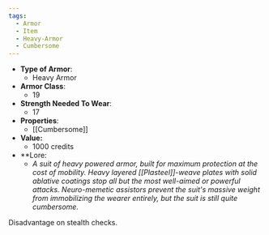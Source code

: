 ```yaml
---
tags:
  - Armor
  - Item
  - Heavy-Armor
  - Cumbersome
---
```

- __Type of Armor__:
	* Heavy Armor
- __Armor Class__:
	* 19
- __Strength Needed To Wear__:
	* 17
- __Properties__:
	* [[Cumbersome]]
- **Value:**
	- 1000 credits
- **Lore:
	- *A suit of heavy powered armor, built for maximum protection at the cost of mobility. Heavy layered [[Plasteel]]-weave plates with solid ablative coatings stop all but the most well-aimed or powerful attacks. Neuro-memetic assistors prevent the suit's massive weight from immobilizing the wearer entirely, but the suit is still quite cumbersome.*

Disadvantage on stealth checks.